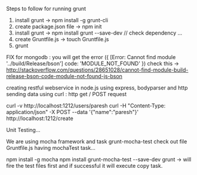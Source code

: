 Steps to follow for running grunt

1. install grunt -> npm install -g grunt-cli
2. create package.json file -> npm init
3. install grunt -> npm install grunt --save-dev // check dependency ...
4. create Gruntfile.js -> touch Gruntfile.js
5. grunt


FIX for mongodb : 
you will get the error ({ [Error: Cannot find module '../build/Release/bson'] code: 'MODULE_NOT_FOUND' })
check this -> http://stackoverflow.com/questions/28651028/cannot-find-module-build-release-bson-code-module-not-found-js-bson

creating restful webservice in node.js using express, bodyparser and http
sending data using curl : http get / POST request 

curl -v http://localhost:1212/users/paresh
curl -H "Content-Type: application/json" -X POST --data '{"name":"paresh"}' http://localhost:1212/create

Unit Testing...

We are using mocha framework and task grunt-mocha-test
check out file Gruntfile.js having mochaTest task...

npm install -g mocha
npm install grunt-mocha-test --save-dev
grunt -> will fire the test files first and if successful it will execute copy task.
